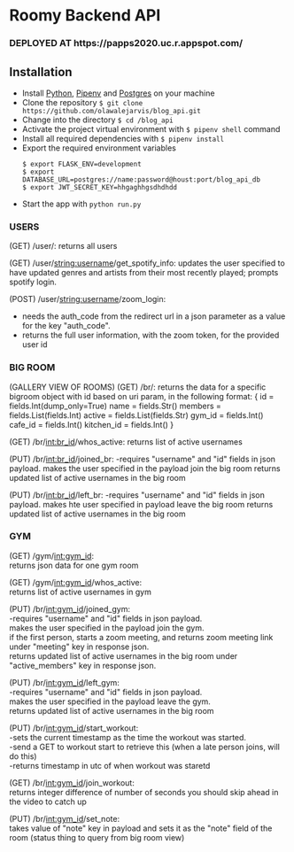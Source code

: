 # Roomy Backend API
<h3>DEPLOYED AT https://papps2020.uc.r.appspot.com/ </h3>

## Installation
  - Install [Python](https://www.python.org/downloads/), [Pipenv](https://docs.pipenv.org/) and [Postgres](https://www.postgresql.org/) on your machine
  - Clone the repository `$ git clone https://github.com/olawalejarvis/blog_api.git`
  - Change into the directory `$ cd /blog_api`
  - Activate the project virtual environment with `$ pipenv shell` command
  - Install all required dependencies with `$ pipenv install`
  - Export the required environment variables
      ```
      $ export FLASK_ENV=development
      $ export DATABASE_URL=postgres://name:password@houst:port/blog_api_db
      $ export JWT_SECRET_KEY=hhgaghhgsdhdhdd
      ```
  - Start the app with `python run.py`


<h3>USERS</h3>
(GET) /user/:  
returns all users


(GET) /user/<string:username>/get_spotify_info:
  updates the user specified to have updated genres and artists from their most recently played; prompts spotify login.


(POST) /user/<string:username>/zoom_login:
- needs the auth_code from the redirect url in a json parameter as a value for the key "auth_code".
- returns the full user information, with the zoom token, for the provided user id

<h3>BIG ROOM</h3>
(GALLERY VIEW OF ROOMS)  
(GET) /br/<int:br_id>:
returns the data for a specific bigroom object with id based on uri param, in the following format: 
{  
 id = fields.Int(dump_only=True)  
  name = fields.Str()  
  members = fields.List(fields.Int)  
  active = fields.List(fields.Str)  
  gym_id = fields.Int()  
  cafe_id = fields.Int()  
  kitchen_id = fields.Int()  
}  

(GET) /br/<int:br_id>/whos_active:
 returns list of active usernames

(PUT) /br/<int:br_id>/joined_br:
-requires "username" and "id" fields in json payload.
makes the user specified in the payload join the big room
returns updated list of active usernames in the big room


(PUT) /br/<int:br_id>/left_br:
-requires "username" and "id" fields in json payload.
makes hte user specified in payload leave the big room
returns updated list of active usernames in the big room


<h3>GYM</h3>
  
(GET) /gym/<int:gym_id>:  
 returns json data for one gym room
 
(GET) /gym/<int:gym_id>/whos_active:  
 returns list of active usernames in gym  

(PUT) /br/<int:gym_id>/joined_gym:  
-requires "username" and "id" fields in json payload.  
makes the user specified in the payload join the gym.  
if the first person, starts a zoom meeting, and returns zoom meeting link under "meeting" key in response json.  
returns updated list of active usernames in the big room under "active_members" key in response json.  

(PUT) /br/<int:gym_id>/left_gym:   
-requires "username" and "id" fields in json payload.  
makes the user specified in the payload leave the gym.   
returns updated list of active usernames in the big room   

(PUT) /br/<int:gym_id>/start_workout:  
-sets the current timestamp as the time the workout was started.    
-send a GET to workout start to retrieve this (when a late person joins, will do this)   
-returns timestamp in utc of when workout was staretd  

(GET) /br/<int:gym_id>/join_workout:  
returns integer difference of number of seconds you should skip ahead in the video to catch up

(PUT) /br/<int:gym_id>/set_note:  
takes value of "note" key in payload and sets it as the "note" field of the room (status thing to query from big room view)












